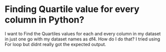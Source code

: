 
# Finding Quartile value for every column in Python?

I want to Find the Quartiles values for each and every column in my dataset in just one go with my dataset names as df4. How do I do that?
I tried using For loop but didnt really got the expected output.

        